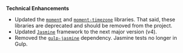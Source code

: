 **Technical Enhancements**

* Updated the [`moment`](https://momentjs.com/docs/#/-project-status/) and [`moment-timezone`](https://momentjs.com/docs/#/-project-status/) libraries. That said, these libraries are deprecated and should be removed from the project.
* Updated [`Jasmine`](https://jasmine.github.io/index.html) framework to the next major version (v4). 
* Removed the [`gulp-jasmine`](https://www.npmjs.com/package/gulp-jasmine) dependency. Jasmine tests no longer in Gulp.